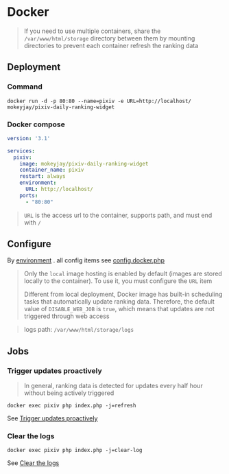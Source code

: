 # Docker
> If you need to use multiple containers, share the `/var/www/html/storage` directory between them by mounting directories to prevent each container refresh the ranking data

## Deployment
### Command
```shell
docker run -d -p 80:80 --name=pixiv -e URL=http://localhost/ mokeyjay/pixiv-daily-ranking-widget
```

### Docker compose
```yaml
version: '3.1'

services:
  pixiv:
    image: mokeyjay/pixiv-daily-ranking-widget
    container_name: pixiv
    restart: always
    environment:
      URL: http://localhost/
    ports:
      - "80:80"
```

> `URL` is the access url to the container, supports path, and must end with `/`

## Configure
By [environment](https://docs.docker.com/compose/compose-file/#environment) . all config items see [config.docker.php](../docker/config.php)

> Only the `local` image hosting is enabled by default (images are stored locally to the container). To use it, you must configure the `URL` item  
> 
> Different from local deployment, Docker image has built-in scheduling tasks that automatically update ranking data. Therefore, the default value of `DISABLE_WEB_JOB` is `true`, which means that updates are not triggered through web access

> logs path: `/var/www/html/storage/logs`

## Jobs
### Trigger updates proactively
> In general, ranking data is detected for updates every half hour without being actively triggered

```shell
docker exec pixiv php index.php -j=refresh
```
See [Trigger updates proactively](https://github.com/mokeyjay/Pixiv-daily-ranking-widget/blob/master/doc/deploy.en.md)

### Clear the logs
```shell
docker exec pixiv php index.php -j=clear-log
```
See [Clear the logs](https://github.com/mokeyjay/Pixiv-daily-ranking-widget/blob/master/doc/deploy.en.md)